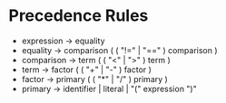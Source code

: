 # Precedence Rules
- expression -> equality
- equality -> comparison ( ( "!=" | "==" ) comparison )
- comparison -> term ( ( "<" | ">" ) term )
- term -> factor ( ( "+" | "-" ) factor )
- factor -> primary ( ( "*" | "/" ) primary )
- primary -> identifier | literal | "(" expression ")"

